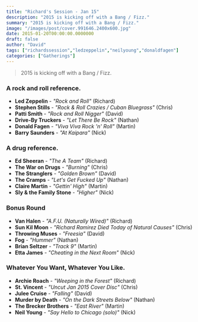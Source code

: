 ```yaml
---
title: "Richard's Session - Jan 15"
description: "2015 is kicking off with a Bang / Fizz."
summary: "2015 is kicking off with a Bang / Fizz."
image: "/images/post/cover.991646.2400x600.jpg"
date: 2015-01-20T00:00:00.0000000
draft: false
author: "David"
tags: ["richardssession","ledzeppelin","neilyoung","donaldfagen"]
categories: ["Gatherings"]
---
```

> 2015 is kicking off with a Bang / Fizz.
### A rock and roll reference.
- **Led Zeppelin** - _"Rock and Roll"_ (Richard)
- **Stephen Stills** - _"Rock & Roll Crazies / Cuban Bluegrass"_ (Chris)
- **Patti Smith** - _"Rock and Roll Nigger"_ (David)
- **Drive-By Truckers** - _"Let There Be Rock"_ (Nathan)
- **Donald Fagen** - _"Viva Viva Rock 'n' Roll"_ (Martin)
- **Barry Saunders** - _"At Kaipara"_ (Nick)
### A drug reference.
- **Ed Sheeran** - _"The A Team"_ (Richard)
- **The War on Drugs** - _"Burning"_ (Chris)
- **The Stranglers** - _"Golden Brown"_ (David)
- **The Cramps** - _"Let's Get Fucked Up"_ (Nathan)
- **Claire Martin** - _"Gettin' High"_ (Martin)
- **Sly & the Family Stone** - _"Higher"_ (Nick)
### Bonus Round
- **Van Halen** - _"A.F.U. (Naturally Wired)"_ (Richard)
- **Sun Kil Moon** - _"Richard Ramirez Died Today of Natural Causes"_ (Chris)
- **Throwing Muses** - _"Freesia"_ (David)
- **Fog** - _"Hummer"_ (Nathan)
- **Brian Seltzer** - _"Track 9"_ (Martin)
- **Etta James** - _"Cheating in the Next Room"_ (Nick)
### Whatever You Want, Whatever You Like.
- **Archie Roach** - _"Weeping in the Forest"_ (Richard)
- **St. Vincent** - _"Uncut Jan 2015 Cover Disc"_ (Chris)
- **Julee Cruise** - _"Falling"_ (David)
- **Murder by Death** - _"On the Dark Streets Below"_ (Nathan)
- **The Brecker Brothers** - _"East River"_ (Martin)
- **Neil Young** - _"Say Hello to Chicago (solo)"_ (Nick)
